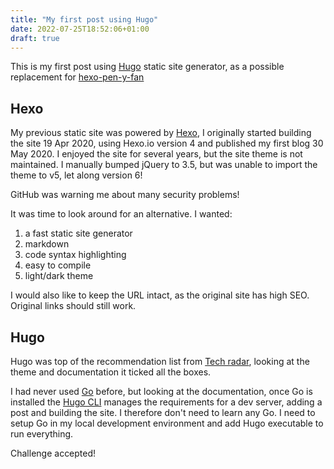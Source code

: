 ```yaml
---
title: "My first post using Hugo"
date: 2022-07-25T18:52:06+01:00
draft: true
---
```


This is my first post using [Hugo](https://gohugo.io/getting-started/) static site generator, as a possible replacement
for [hexo-pen-y-fan](https://github.com/Pen-y-Fan/hexo-pen-y-fan)

## Hexo

My previous static site was powered by [Hexo](https://hexo.io/), I originally started building the site 19 Apr 2020,
using Hexo.io version 4 and published my first blog 30 May 2020. I enjoyed the site for several years, but the site
theme is not maintained. I manually bumped jQuery to 3.5, but was unable to import the theme to v5, let along version 6!

GitHub was warning me about many security problems!

It was time to look around for an alternative. I wanted:

1. a fast static site generator
2. markdown
3. code syntax highlighting
4. easy to compile
5. light/dark theme

I would also like to keep the URL intact, as the original site has high SEO. Original links should still work.

## Hugo

Hugo was top of the recommendation list from [Tech radar](https://www.techradar.com/uk/best/static-site-generators),
looking at the theme and documentation it ticked all the boxes.

I had never used [Go](https://go.dev/) before, but looking at the documentation, once Go is installed
the [Hugo CLI](https://gohugo.io/commands/hugo/) manages the requirements for a dev server, adding a post and building
the site. I therefore don't need to learn any Go. I need to setup Go in my local development environment and add Hugo
executable to run everything.  

Challenge accepted!
